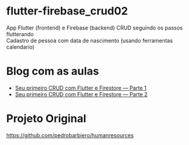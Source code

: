 # flutter-firebase_crud02
App Flutter (frontend) e Firebase (backend) CRUD seguindo os passos flutterando  
Cadastro de pessoa com data de nascimento (usando ferramentas calendario)

# Blog com as aulas
- [Seu primeiro CRUD com Flutter e Firestore — Parte 1](https://medium.com/flutterando/seu-primeiro-crud-com-flutter-e-firestore-parte-1-be3e9392a301)
- [Seu primeiro CRUD com Flutter e Firestore — Parte 2](https://medium.com/flutterando/seu-primeiro-crud-com-flutter-e-firestore-parte-2-94151cbc7e33)

# Projeto Original
https://github.com/pedrobarbiero/humanresources

